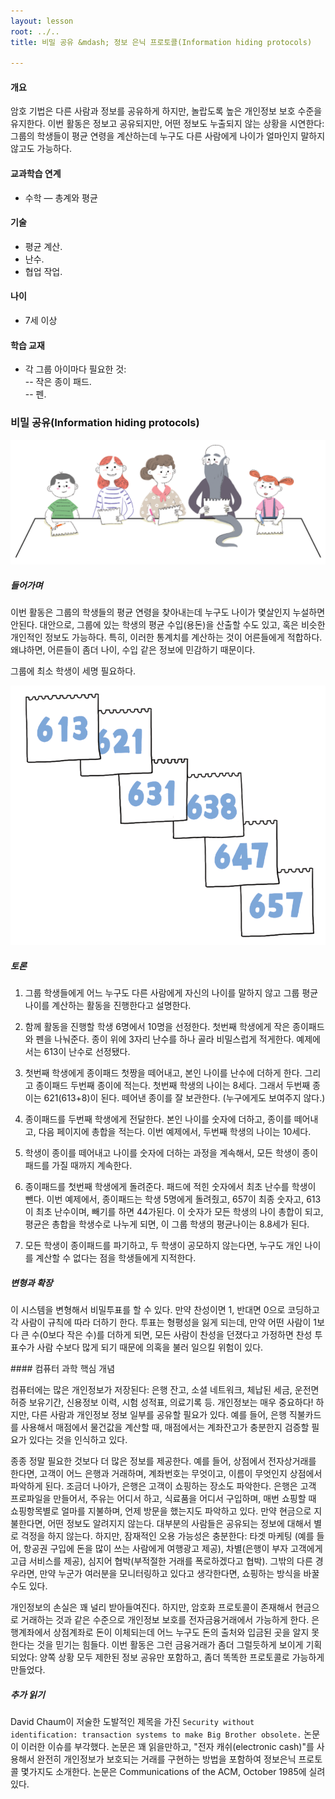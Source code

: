 ```yaml
---
layout: lesson
root: ../..
title: 비밀 공유 &mdash; 정보 은닉 프로토콜(Information hiding protocols)

---
```

<div class="objectives" markdown="1">

#### 개요  

암호 기법은 다른 사람과 정보를 공유하게 하지만, 놀랍도록 높은 개인정보 보호 수준을 유지한다. 이번 활동은 정보고 공유되지만, 어떤 정보도 누출되지 않는 상황을 시연한다: 그룹의 학생들이 평균 연령을 계산하는데 누구도 다른 사람에게 나이가 얼마인지 말하지 않고도 가능하다.

#### 교과학습 연계  
- 수학 &mdash; 총계와 평균  

#### 기술  
- 평균 계산.  
- 난수.  
- 협업 작업.  

#### 나이  
- 7세 이상

#### 학습 교재  
- 각 그룹 아이마다 필요한 것:  
-- 작은 종이 패드.  
-- 펜.  

</div>

### 비밀 공유(Information hiding protocols)

<img src="img/ch17-info-hiding/16-info-hiding-01-sharing-secrets.png" alt="sharing secrets" />   

##### 들어가며

이번 활동은 그룹의 학생들의 평균 연령을 찾아내는데 누구도 나이가 몇살인지 누설하면 안된다. 대안으로, 그룹에 있는 학생의 평균 수입(용돈)을 산출할 수도 있고, 혹은 비슷한 개인적인 정보도 가능하다. 특히, 이러한 통계치를 계산하는 것이 어른들에게 적합하다. 왜냐하면, 어른들이 좀더 나이, 수입 같은 정보에 민감하기 때문이다.  

그룹에 최소 학생이 세명 필요하다.  

<img src="img/ch17-info-hiding/16-info-hiding-02-three-digits-number.png" alt="three digits number" />   

##### 토론

1. 그룹 학생들에게 어느 누구도 다른 사람에게 자신의 나이를 말하지 않고 그룹 평균나이를 계산하는 활동을 진행한다고 설명한다.  

2. 함께 활동을 진행할 학생 6명에서 10명을 선정한다. 첫번째 학생에게 작은 종이패드와 펜을 나눠준다. 종이 위에 3자리 난수를 하나 골라 비밀스럽게 적게한다. 예제에서는 613이 난수로 선정됐다.  

3. 첫번째 학생에게 종이패드 첫짱을 떼어내고, 본인 나이를 난수에 더하게 한다. 그리고 종이패드 두번째 종이에 적는다. 첫번째 학생의 나이는 8세다. 그래서 두번째 종이는 621(613+8)이 된다. 떼어낸 종이를 잘 보관한다. (누구에게도 보여주지 않다.)  

4. 종이패드를 두번째 학생에게 전달한다. 본인 나이를 숫자에 더하고, 종이를 떼어내고, 다음 페이지에 총합을 적는다. 이번 예제에서, 두번째 학생의 나이는 10세다.  

5. 학생이 종이를 떼어내고 나이를 숫자에 더하는 과정을 계속해서, 모든 학생이 종이패드를 가질 때까지 계속한다.  

6. 종이패드를 첫번째 학생에게 돌려준다. 패드에 적힌 숫자에서 최초 난수를 학생이 뺀다. 이번 예제에서, 종이패드는 학생 5명에게 돌려줬고, 657이 최종 숫자고, 613이 최초 난수이며, 빼기를 하면 44가된다. 이 숫자가 모든 학생의 나이 총합이 되고, 평균은 총합을 학생수로 나누게 되면, 이 그룹 학생의 평균나이는 8.8세가 된다.  

7. 모든 학생이 종이패드를 파기하고, 두 학생이 공모하지 않는다면, 누구도 개인 나이를 계산할 수 없다는 점을 학생들에게 지적한다.  

##### 변형과 확장

이 시스템을 변형해서 비밀투표를 할 수 있다. 만약 찬성이면 1, 반대면 0으로 코딩하고 각 사람이 규칙에 따라 더하기 한다. 투표는 형평성을 잃게 되는데, 
만약 어떤 사람이 1보다 큰 수(0보다 작은 수)를 더하게 되면, 모든 사람이 찬성을 던졌다고 가정하면 찬성 투표수가 사람 수보다 많게 되기 때문에 의혹을 불러 일으킬 위험이 있다.  

<div class="keypoints" markdown="1">
#### 컴퓨터 과학 핵심 개념

컴퓨터에는 많은 개인정보가 저장된다: 은행 잔고, 소셜 네트워크, 체납된 세금, 운전면허증 보유기간, 신용정보 이력, 시험 성적표, 의료기록 등. 개인정보는 매우 중요하다! 하지만, 다른 사람과 개인정보 정보 일부를 공유할 필요가 있다. 예를 들어, 은행 직불카드를 사용해서 매점에서 물건값을 계산할 때, 매점에서는 계좌잔고가 충분한지 검증할 필요가 있다는 것을 인식하고 있다.  

종종 정말 필요한 것보다 더 많은 정보를 제공한다. 예를 들어, 상점에서 전자상거래를 한다면, 고객이 어느 은행과 거래하며, 계좌번호는 무엇이고, 이름이 무엇인지 상점에서 파악하게 된다. 조금더 나아가, 은행은 고객이 쇼핑하는 장소도 파악한다. 은행은 고객 프로파일을 만들어서, 주유는 어디서 하고, 식료품을 어디서 구입하며, 매번 쇼핑할 때 쇼핑항목별로 얼마를 지불하며, 언제 방문을 했는지도 파악하고 있다. 만약 현금으로 지불한다면, 어떤 정보도 알려지지 않는다. 대부분의 사람들은 공유되는 정보에 대해서 별로 걱정을 하지 않는다. 하지만, 잠재적인 오용 가능성은 충분한다: 타겟 마케팅 (예를 들어, 항공권 구입에 돈을 많이 쓰는 사람에게 여행광고 제공), 차별(은행이 부자 고객에게 고급 서비스를 제공), 심지어 협박(부적절한 거래를 폭로하겠다고 협박). 그밖의 다른 경우라면, 만약 누군가 여러분을 모니터링하고 있다고 생각한다면, 쇼핑하는 방식을 바꿀 수도 있다.  

개인정보의 손실은 꽤 널리 받아들여진다. 하지만, 암호화 프로토콜이 존재해서 현금으로 거래하는 것과 같은 수준으로 개인정보 보호를 전자금융거래에서 가능하게 한다. 은행계좌에서 상점계좌로 돈이 이체되는데 어느 누구도 돈의 출처와 입금된 곳을 알지 못한다는 것을 믿기는 힘들다. 이번 활동은 그런 금융거래가 좀더 그럴듯하게 보이게 기획되었다: 양쪽 상황 모두 제한된 정보 공유만 포함하고, 좀더 똑똑한 프로토콜로 가능하게 만들었다.  

##### 추가 읽기

David Chaum이 저술한 도발적인 제목을 가진 ``Security without identification: transaction systems to make Big Brother obsolete.`` 논문이 이러한 이슈를 부각했다. 논문은 꽤 읽을만하고, "전자 캐쉬(electronic cash)"를 사용해서 완전히 개인정보가 보호되는 거래를 구현하는 방법을 포함하여 정보은닉 프로토콜 몇가지도 소개한다. 논문은 Communications of the ACM, October 1985에 실려있다.  

</div>  

